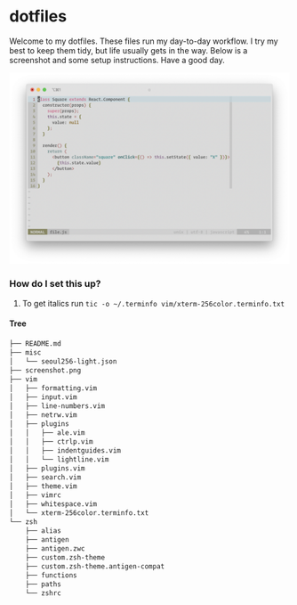 # dotfiles

Welcome to my dotfiles. These files run my day-to-day workflow. I try my best
to keep them tidy, but life usually gets in the way. Below is a screenshot and
some setup instructions. Have a good day.

![Alt text](/screenshot.png?raw=true "A nice lil screenshot")

### How do I set this up?
1. To get italics run `tic -o ~/.terminfo vim/xterm-256color.terminfo.txt`

#### Tree
```
├── README.md
├── misc
│   └── seoul256-light.json
├── screenshot.png
├── vim
│   ├── formatting.vim
│   ├── input.vim
│   ├── line-numbers.vim
│   ├── netrw.vim
│   ├── plugins
│   │   ├── ale.vim
│   │   ├── ctrlp.vim
│   │   ├── indentguides.vim
│   │   └── lightline.vim
│   ├── plugins.vim
│   ├── search.vim
│   ├── theme.vim
│   ├── vimrc
│   ├── whitespace.vim
│   └── xterm-256color.terminfo.txt
└── zsh
    ├── alias
    ├── antigen
    ├── antigen.zwc
    ├── custom.zsh-theme
    ├── custom.zsh-theme.antigen-compat
    ├── functions
    ├── paths
    └── zshrc
```
